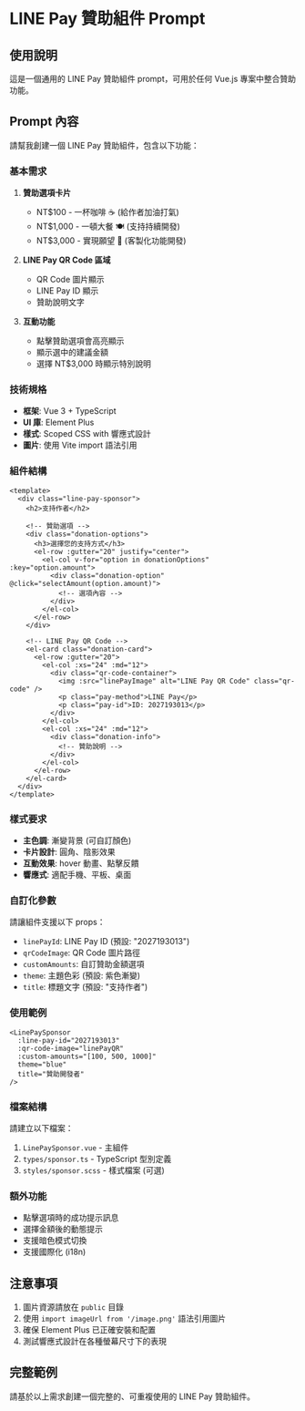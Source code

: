 # LINE Pay 贊助組件 Prompt

## 使用說明
這是一個通用的 LINE Pay 贊助組件 prompt，可用於任何 Vue.js 專案中整合贊助功能。

## Prompt 內容

請幫我創建一個 LINE Pay 贊助組件，包含以下功能：

### 基本需求
1. **贊助選項卡片**
   - NT$100 - 一杯咖啡 ☕ (給作者加油打氣)
   - NT$1,000 - 一頓大餐 🍽️ (支持持續開發)
   - NT$3,000 - 實現願望 🌟 (客製化功能開發)

2. **LINE Pay QR Code 區域**
   - QR Code 圖片顯示
   - LINE Pay ID 顯示
   - 贊助說明文字

3. **互動功能**
   - 點擊贊助選項會高亮顯示
   - 顯示選中的建議金額
   - 選擇 NT$3,000 時顯示特別說明

### 技術規格
- **框架**: Vue 3 + TypeScript
- **UI 庫**: Element Plus
- **樣式**: Scoped CSS with 響應式設計
- **圖片**: 使用 Vite import 語法引用

### 組件結構
```vue
<template>
  <div class="line-pay-sponsor">
    <h2>支持作者</h2>

    <!-- 贊助選項 -->
    <div class="donation-options">
      <h3>選擇您的支持方式</h3>
      <el-row :gutter="20" justify="center">
        <el-col v-for="option in donationOptions" :key="option.amount">
          <div class="donation-option" @click="selectAmount(option.amount)">
            <!-- 選項內容 -->
          </div>
        </el-col>
      </el-row>
    </div>

    <!-- LINE Pay QR Code -->
    <el-card class="donation-card">
      <el-row :gutter="20">
        <el-col :xs="24" :md="12">
          <div class="qr-code-container">
            <img :src="linePayImage" alt="LINE Pay QR Code" class="qr-code" />
            <p class="pay-method">LINE Pay</p>
            <p class="pay-id">ID: 2027193013</p>
          </div>
        </el-col>
        <el-col :xs="24" :md="12">
          <div class="donation-info">
            <!-- 贊助說明 -->
          </div>
        </el-col>
      </el-row>
    </el-card>
  </div>
</template>
```

### 樣式要求
- **主色調**: 漸變背景 (可自訂顏色)
- **卡片設計**: 圓角、陰影效果
- **互動效果**: hover 動畫、點擊反饋
- **響應式**: 適配手機、平板、桌面

### 自訂化參數
請讓組件支援以下 props：
- `linePayId`: LINE Pay ID (預設: "2027193013")
- `qrCodeImage`: QR Code 圖片路徑
- `customAmounts`: 自訂贊助金額選項
- `theme`: 主題色彩 (預設: 紫色漸變)
- `title`: 標題文字 (預設: "支持作者")

### 使用範例
```vue
<LinePaySponsor
  :line-pay-id="2027193013"
  :qr-code-image="linePayQR"
  :custom-amounts="[100, 500, 1000]"
  theme="blue"
  title="贊助開發者"
/>
```

### 檔案結構
請建立以下檔案：
1. `LinePaySponsor.vue` - 主組件
2. `types/sponsor.ts` - TypeScript 型別定義
3. `styles/sponsor.scss` - 樣式檔案 (可選)

### 額外功能
- 點擊選項時的成功提示訊息
- 選擇金額後的動態提示
- 支援暗色模式切換
- 支援國際化 (i18n)

## 注意事項
1. 圖片資源請放在 `public` 目錄
2. 使用 `import imageUrl from '/image.png'` 語法引用圖片
3. 確保 Element Plus 已正確安裝和配置
4. 測試響應式設計在各種螢幕尺寸下的表現

## 完整範例
請基於以上需求創建一個完整的、可重複使用的 LINE Pay 贊助組件。